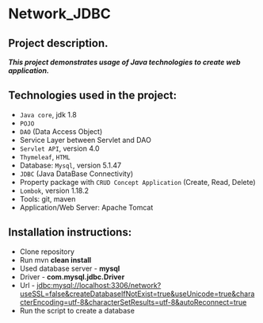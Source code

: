 # Network_JDBC

## Project description.

***This project demonstrates usage of Java technologies to create web application.***

## Technologies used in the project:
- `Java core`, jdk 1.8
- `POJO`
- `DAO` (Data Access Object)
- Service Layer between Servlet and DAO 
- `Servlet API`, version 4.0
- `Thymeleaf`, `HTML`
- Database: `Mysql`, version 5.1.47
- `JDBC` (Java DataBase Connectivity)
- Property package with `CRUD Concept Application` (Create, Read, Delete)
- `Lombok`, version 1.18.2
- Tools: git, maven
- Application/Web Server: Apache Tomcat

## Installation instructions:
- Clone repository
- Run mvn **clean install**
- Used database server - **mysql**
- Driver - **com.mysql.jdbc.Driver**
- Url - <jdbc:mysql://localhost:3306/network?useSSL=false&createDatabaseIfNotExist=true&useUnicode=true&characterEncoding=utf-8&characterSetResults=utf-8&autoReconnect=true>
- Run the script to create a database